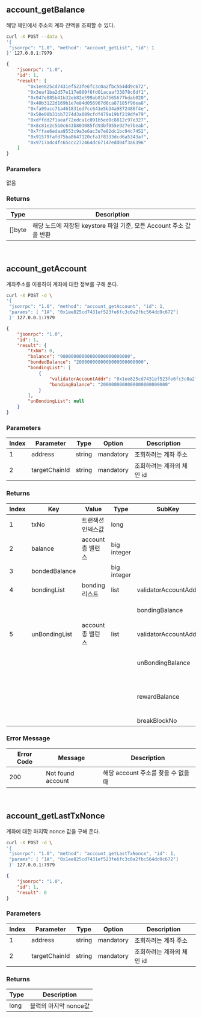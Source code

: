 ## account_getBalance
해당 체인에서 주소의 계좌 잔액을 조회할 수 있다.

```bash
curl -X POST --data \
'{
 "jsonrpc": "1.0", "method": "account_getList", "id": 1
}' 127.0.0.1:7979
```

```json
{
    "jsonrpc": "1.0",
    "id": 1,
    "result": [
        "0x1ee825cd7431ef523fe6fc3c0a2fbc564dd9c672",
        "0x3eaf1ba2d57e117e809f6fd01acaaf33878c6df1",
        "0x947e885b41b32eb82e599ab81b7565677bdab020",
        "0x40b3122d169b1e7e84d056967d6ca87185f96ea8",
        "0xfa99acc71a461831ed7cc641e5b34a9872480f4e",
        "0x50e08b31bb7274d3a089cfdf479a19bf219dfe79",
        "0xdffdd2f1aeaf72edca1c091b5ed0c8812c97e327",
        "0x8c81e2c5b0c643b803085fd93bf055e927e7beab",
        "0x7ffae6edaa9553c9a3e6ac3e7e82dc1bc94c7452",
        "0x91579fafd75ba8647120cfa1f8333dcd6a5343af",
        "0x9717adc4fc65ccc272464dc67147edd04f3a6396"
    ]
}
```

### Parameters
없음

### Returns
| Type | Description |
| -------- | -------- |
| []byte | 해당 노드에 저장된 keystore 파일 기준, 모든 Account 주소 값을 반환 |

</br>

## account_getAccount
계좌주소를 이용하여 계좌에 대한 정보를 구해 온다.

```bash
curl -X POST -d \
'{
 "jsonrpc": "1.0", "method": "account_getAccount", "id": 1,
 "params": [ "1A", "0x1ee825cd7431ef523fe6fc3c0a2fbc564dd9c672"]
 }' 127.0.0.1:7979
```

```json
{
    "jsonrpc": "1.0",
    "id": 1,
    "result": {
        "txNo": 0,
        "balance": "98000000000000000000000000",
        "bondedBalance": "2000000000000000000000000",
        "bondingList": [
            {
                "validatorAccountAddr": "0x1ee825cd7431ef523fe6fc3c0a2fbc564dd9c672",
                "bondingBalance": "2000000000000000000000000"
            }
        ],
        "unBondingList": null
    }
}
```

### Parameters
| Index | Parameter | Type | Option | Description |
| -------- | -------- | -------- | -------- | -------- |
| 1 | address | string | mandatory | 조회하려는 계좌 주소 |
| 2 | targetChainId | string | mandatory | 조회하려는 계좌의 체인 id |

### Returns
| Index | Key | Value | Type | SubKey |  SubType | Description |
| -------- | -------- | -------- | -------- | -------- | -------- | -------- |
| 1 | txNo | 트랜잭션 인덱스값 | long | | | |
| 2 | balance | account 총 밸런스 | big integer | | | |
| 3 | bondedBalance |  | big integer | | | |
| 4 | bondingList | bonding 리스트 | list | validatorAccountAddr | String | 밸리데이터 계좌 주소 |
|  |  |  |  | bondingBalance | BigInteger | 밸리데이터의 본딩 밸런스 |
| 5 | unBondingList | account 총 밸런스 | list | validatorAccountAddr | String | 밸리데이터 계좌 주소 |
| |  |  |  | unBondingBalance | big integer | 밸리데이터의 언본딩 밸런스 |
| |  |  |  | rewardBalance | big integer | 요청한 account 예측되는 보상 밸런스 |
| |  |  |  | breakBlockNo | long |  |

### Error Message
| Error Code | Message | Description |
| -------- | -------- | -------- |
| 200 | Not found account | 해당 account 주소를 찾을 수 없을 때 |

</br>

## account_getLastTxNonce
계좌에 대한 마지막 nonce 값을 구해 온다.

```bash
curl -X POST -d \
'{
 "jsonrpc": "1.0", "method": "account_getLastTxNonce", "id": 1,
 "params": [ "1A", "0x1ee825cd7431ef523fe6fc3c0a2fbc564dd9c672"]
 }' 127.0.0.1:7979
```

```json
{
    "jsonrpc": "1.0",
    "id": 1,
    "result": 0
}
```

### Parameters
| Index | Parameter | Type | Option | Description |
| -------- | -------- | -------- | -------- | -------- |
| 1 | address | string | mandatory | 조회하려는 계좌 주소 |
| 2 | targetChainId | string | mandatory | 조회하려는 계좌의 체인 id |

### Returns
| Type | Description |
| -------- | -------- |
| long | 블럭의 마지막 nonce값 |
